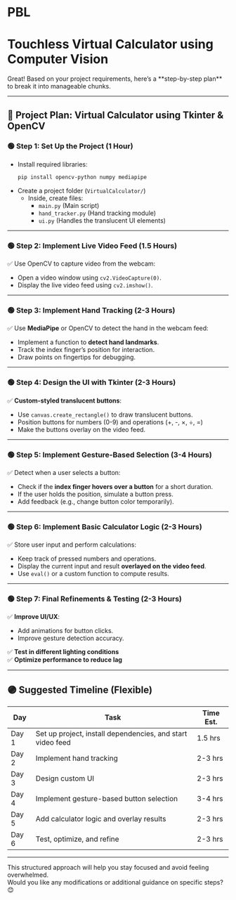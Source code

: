 # PBL
<h1>Touchless Virtual Calculator using Computer Vision</h1>
Great! Based on your project requirements, here’s a **step-by-step plan** to break it into manageable chunks.  

---

## **🔹 Project Plan: Virtual Calculator using Tkinter & OpenCV**  

### **🟢 Step 1: Set Up the Project (1 Hour)**  
- Install required libraries:  
  ```bash
  pip install opencv-python numpy mediapipe
  ```
- Create a project folder (`VirtualCalculator/`)  
  - Inside, create files:  
    - `main.py` (Main script)  
    - `hand_tracker.py` (Hand tracking module)  
    - `ui.py` (Handles the translucent UI elements)  

---

### **🟢 Step 2: Implement Live Video Feed (1.5 Hours)**  
✅ Use OpenCV to capture video from the webcam:  
- Open a video window using `cv2.VideoCapture(0)`.  
- Display the live video feed using `cv2.imshow()`.  

---

### **🟢 Step 3: Implement Hand Tracking (2-3 Hours)**  
✅ Use **MediaPipe** or OpenCV to detect the hand in the webcam feed:  
- Implement a function to **detect hand landmarks**.  
- Track the index finger’s position for interaction.  
- Draw points on fingertips for debugging.  

---

### **🟢 Step 4: Design the UI with Tkinter (2-3 Hours)**  
✅ **Custom-styled translucent buttons**:  
- Use `canvas.create_rectangle()` to draw translucent buttons.  
- Position buttons for numbers (0-9) and operations (+, -, ×, ÷, =)  
- Make the buttons overlay on the video feed.  

---

### **🟢 Step 5: Implement Gesture-Based Selection (3-4 Hours)**  
✅ Detect when a user selects a button:  
- Check if the **index finger hovers over a button** for a short duration.  
- If the user holds the position, simulate a button press.  
- Add feedback (e.g., change button color temporarily).  

---

### **🟢 Step 6: Implement Basic Calculator Logic (2-3 Hours)**  
✅ Store user input and perform calculations:  
- Keep track of pressed numbers and operations.  
- Display the current input and result **overlayed on the video feed**.  
- Use `eval()` or a custom function to compute results.  

---

### **🟢 Step 7: Final Refinements & Testing (2-3 Hours)**  
✅ **Improve UI/UX**:  
- Add animations for button clicks.  
- Improve gesture detection accuracy.  

✅ **Test in different lighting conditions**  
✅ **Optimize performance to reduce lag**  

---

## **🟣 Suggested Timeline (Flexible)**  
| Day | Task | Time Est. |
|------|------|----------|
| Day 1 | Set up project, install dependencies, and start video feed | 1.5 hrs |
| Day 2 | Implement hand tracking | 2-3 hrs |
| Day 3 | Design custom UI | 2-3 hrs |
| Day 4 | Implement gesture-based button selection | 3-4 hrs |
| Day 5 | Add calculator logic and overlay results | 2-3 hrs |
| Day 6 | Test, optimize, and refine | 2-3 hrs |

---

This structured approach will help you stay focused and avoid feeling overwhelmed.  
Would you like any modifications or additional guidance on specific steps? 😊
